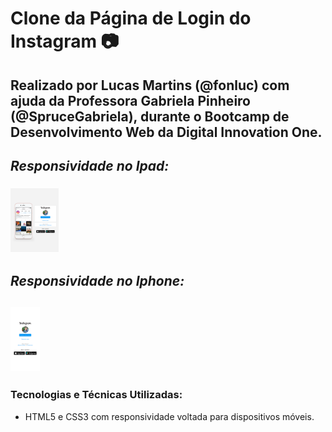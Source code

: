 # **Clone da Página de Login do Instagram :camera:**

## Realizado por Lucas Martins (@fonluc) com ajuda  da Professora Gabriela Pinheiro (@SpruceGabriela), durante o Bootcamp de Desenvolvimento Web da Digital Innovation One.

## *Responsividade no Ipad:*

### <img src="https://github.com/fonluc/instagram-login-page/blob/main/Responsividade%20Ipad.png" alt="Responsividade Ipad" style="zoom:10%;" />

## *Responsividade no Iphone:*

## <img src="https://github.com/fonluc/instagram-login-page/blob/main/Responsividade%20Iphone.png" alt="Responsividade Iphone" style="zoom:10%;" />

### **Tecnologias e Técnicas Utilizadas**:

- HTML5 e CSS3 com responsividade voltada para dispositivos móveis.




